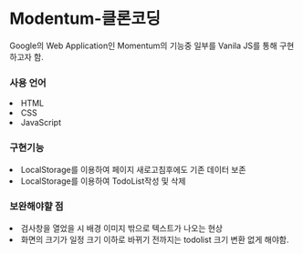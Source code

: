 # Modentum-클론코딩
Google의 Web Application인 Momentum의 기능중 일부를 Vanila JS를 통해 구현하고자 함. 

<h3>사용 언어</h3>
<li>HTML</li>
<li>CSS</li>
<li>JavaScript</li>

<h3>구현기능</h3>
<li>LocalStorage를 이용하여 페이지 새로고침후에도 기존 데이터 보존</li>
<li>LocalStorage를 이용하여 TodoList작성 및 삭제</li>


<h3>보완해야햘 점</h3>
<li>검사창을 열었을 시 배경 이미지 밖으로 텍스트가 나오는 현상</li>
<li>화면의 크기가 일정 크기 이하로 바뀌기 전까지는 todolist 크기 변환 없게 해야함.</li> 
